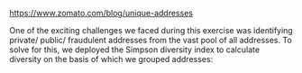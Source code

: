 
https://www.zomato.com/blog/unique-addresses

One of the exciting challenges we faced during this exercise was identifying private/ public/ fraudulent addresses from the vast pool of all addresses. To solve for this, we deployed the Simpson diversity index to calculate diversity on the basis of which we grouped addresses:
